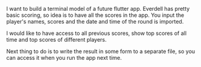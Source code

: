 I want to build a terminal model of a future flutter app.
Everdell has pretty basic scoring, so idea is to have all the scores in the app.
You input the player's names, scores and the date and time of the round is imported.

I would like to have access to all previous scores, show top scores of all time and top scores of different players.

Next thing to do is to write the result in some form to a separate file, so you can access it when you run the
app next time.